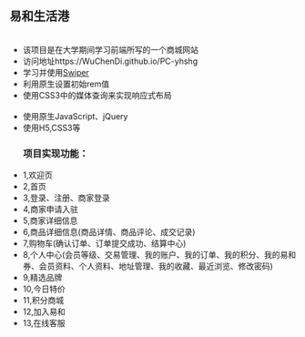 <h2>易和生活港</h2>

<ul>
  <li>该项目是在大学期间学习前端所写的一个商城网站</li>
  <li>访问地址https://WuChenDi.github.io/PC-yhshg</li>
  <li>学习并使用<a href="http://www.swiper.com.cn/">Swiper</a></li>
  <li>利用原生设置初始rem值</li>
  <li>使用CSS3中的媒体查询来实现响应式布局</li>
  <li>使用原生JavaScript、jQuery</li>
  <li>使用H5,CSS3等</li>
</ul>

<ul>
  <h3>项目实现功能：</h3>
  <li>1,欢迎页</li>
  <li>2,首页</li>
  <li>3,登录、注册、商家登录</li>
  <li>4,商家申请入驻</li>
  <li>5,商家详细信息</li>
  <li>6,商品详细信息(商品详情、商品评论、成交记录)</li>
  <li>7,购物车(确认订单、订单提交成功、结算中心)</li>
  <li>8,个人中心(会员等级、交易管理、我的账户、我的订单、我的积分、我的易和券、会员资料、个人资料、地址管理、我的收藏、最近浏览、修改密码)</li>
  <li>9,精选品牌</li>
  <li>10,今日特价</li>
  <li>11,积分商城</li>
  <li>12,加入易和</li>
  <li>13,在线客服</li>
</ul>

